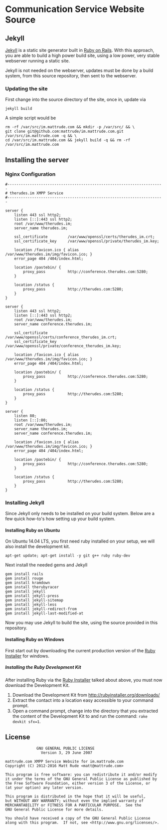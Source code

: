 # Communication Service Website Source


## Jekyll

[Jekyll](http://jekyllrb.com/) is a static site generator built in [Ruby on Rails](http://rubyonrails.org/). With this approach, you are able to build a high power build site, using a low power, very stable webserver running a static site.

Jekyll is not needed on the webserver, updates must be done by a build system, from this source repository, then sent to the webserver.

### Updating the site

First change into the source directory of the site, once in, update via

    jekyll build

A simple script would be

    rm -rf /var/src/im.mattrude.com && mkdir -p /var/src/ && \
    git clone git@github.com:mattrude/im.mattrude.com.git /var/src/im.mattrude.com -q && \
    cd /var/src/im.mattrude.com && jekyll build -q && rm -rf /var/src/im.mattrude.com

## Installing the server

### Nginx Configuration

    #----------------------------------------------------------------------
    # therudes.im XMPP Service
    #----------------------------------------------------------------------

    server {
        listen 443 ssl http2;
        listen [::]:443 ssl http2;
        root /var/www/therudes.im;
        server_name therudes.im;

        ssl_certificate         /var/www/openssl/certs/therudes_im.crt;
        ssl_certificate_key     /var/www/openssl/private/therudes_im.key;

        location /favicon.ico { alias /var/www/therudes.im/img/favicon.ico; }
        error_page 404 /404/index.html;

        location /pastebin/ {
            proxy_pass          http://conference.therudes.com:5280;
        }

        location /status {
            proxy_pass          http://therudes.com:5280;
        }
    }
     
    server {
        listen 443 ssl http2;
        listen [::]:443 ssl http2;
        root /var/www/therudes.im;
        server_name conference.therudes.im;

        ssl_certificate         /var/www/openssl/certs/conference_therudes_im.crt;
        ssl_certificate_key     /var/www/openssl/private/conference_therudes_im.key;

        location /favicon.ico { alias /var/www/therudes.im/img/favicon.ico; }
        error_page 404 /404/index.html;

        location /pastebin/ {
            proxy_pass          http://conference.therudes.com:5280;
        }

        location /status {
            proxy_pass          http://therudes.com:5280;
        }
    }
    
    server {
        listen 80;
        listen [::]:80;
        root /var/www/therudes.im;
        server_name therudes.im;
        server_name conference.therudes.im;

        location /favicon.ico { alias /var/www/therudes.im/img/favicon.ico; }
        error_page 404 /404/index.html;

        location /pastebin/ {
            proxy_pass          http://conference.therudes.com:5280;
        }

        location /status {
            proxy_pass          http://therudes.com:5280;
        }
    }

### Installing Jekyll
Since Jekyll only needs to be installed on your build system. Below are a few quick how-to's how setting up your build system.

#### Installing Ruby on Ubuntu
On Ubuntu 14.04 LTS, you first need ruby installed on your setup, we will also install the development kit.

    apt-get update; apt-get install -y git g++ ruby ruby-dev

Next install the needed gems and Jekyll

    gem install rails
    gem install rouge
    gem install kramdown
    gem install therubyracer
    gem install jekyll
    gem install jekyll-press
    gem install jekyll-sitemap
    gem install jekyll-less
    gem install jekyll-redirect-from
    gem install jekyll-last-modified-at

Now you may use Jekyll to build the site, using the source provided in this repository.

#### Installing Ruby on Windows
First start out by downloading the current production version of the [Ruby Installer](http://rubyinstaller.org/downloads/) for windows.

##### Installing the Ruby Development Kit
After installing Ruby via the [Ruby Installer](http://rubyinstaller.org/downloads/) talked about above, you must now download the Development Kit.

1. Download the Development Kit from http://rubyinstaller.org/downloads/
1. Extract the contact into a location easy accessible to your command prompt.
1. Open a command prompt, change into the directory that you extracted the content of the Development Kit to and run the command: `rake devkit sfx=1`.

## License

                  GNU GENERAL PUBLIC LICENSE
                    Version 3, 29 June 2007

    mattrude.com XMPP Service Website for im.mattrude.com
    Copyright (C) 2012-2016 Matt Rude <matt@mattrude.com>

    This program is free software: you can redistribute it and/or modify
    it under the terms of the GNU General Public License as published by
    the Free Software Foundation, either version 3 of the License, or
    (at your option) any later version.

    This program is distributed in the hope that it will be useful,
    but WITHOUT ANY WARRANTY; without even the implied warranty of
    MERCHANTABILITY or FITNESS FOR A PARTICULAR PURPOSE.  See the
    GNU General Public License for more details.

    You should have received a copy of the GNU General Public License
    along with this program.  If not, see <http://www.gnu.org/licenses/>.
